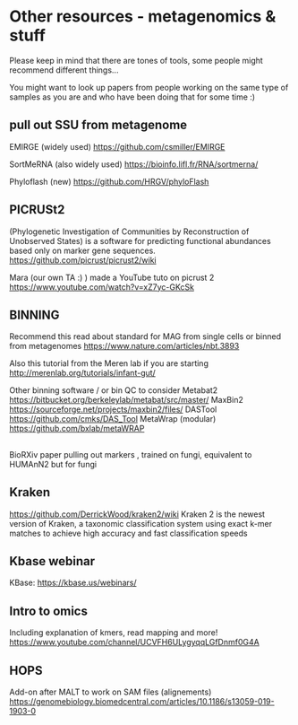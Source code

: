 # Other resources - metagenomics & stuff

Please keep in mind that there are tones of tools, some people might recommend different things...

You might want to look up papers from people working on the same type of samples as you are and who have been doing that for some time :)

## pull out SSU from metagenome
EMIRGE (widely used)
https://github.com/csmiller/EMIRGE

SortMeRNA (also widely used)
https://bioinfo.lifl.fr/RNA/sortmerna/

Phyloflash (new)
https://github.com/HRGV/phyloFlash

## PICRUSt2 
(Phylogenetic Investigation of Communities by Reconstruction of Unobserved States) is a software for predicting functional abundances based only on marker gene sequences.
https://github.com/picrust/picrust2/wiki

Mara (our own TA :) ) made a YouTube tuto on picrust 2
https://www.youtube.com/watch?v=xZ7yc-GKcSk

## BINNING
Recommend this read about standard for MAG from single cells or binned from metagenomes 
https://www.nature.com/articles/nbt.3893

Also this tutorial from the Meren lab if you are starting 
http://merenlab.org/tutorials/infant-gut/

Other binning software / or bin QC to consider
Metabat2 https://bitbucket.org/berkeleylab/metabat/src/master/
MaxBin2 https://sourceforge.net/projects/maxbin2/files/
DASTool https://github.com/cmks/DAS_Tool
MetaWrap (modular) https://github.com/bxlab/metaWRAP

## 
BioRXiv paper pulling out markers , trained on fungi, equivalent to HUMAnN2 but for fungi  

## Kraken
https://github.com/DerrickWood/kraken2/wiki
Kraken 2 is the newest version of Kraken, a taxonomic classification system using exact k-mer matches to achieve high accuracy and fast classification speeds

## Kbase webinar
KBase: https://kbase.us/webinars/

## Intro to omics
Including explanation of kmers, read mapping and more!
https://www.youtube.com/channel/UCVFH6ULygyqqLGfDnmf0G4A

## HOPS 
Add-on after MALT to work on SAM files (alignements)
https://genomebiology.biomedcentral.com/articles/10.1186/s13059-019-1903-0



